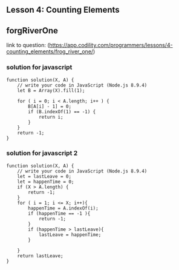 ## Lesson 4: Counting Elements
## forgRiverOne
link to question: (https://app.codility.com/programmers/lessons/4-counting_elements/frog_river_one/)

### solution for javascript
```
function solution(X, A) {
    // write your code in JavaScript (Node.js 8.9.4)
    let B = Array(X).fill(1);

    for ( i = 0; i < A.length; i++ ) {
        B[A[i] - 1] = 0;
        if (B.indexOf(1) == -1) {
            return i;
        }
    }
    return -1;
}

```

### solution for javascript 2
```
function solution(X, A) {
    // write your code in JavaScript (Node.js 8.9.4)
    let = lastLeave = 0;
    let = happenTime = 0;
    if (X > A.length) {
        return -1;
    }
    for ( i = 1; i <= X; i++){
        happenTime = A.indexOf(i);
        if (happenTime == -1 ){
            return -1;
        }
        if (happenTime > lastLeave){
            lastLeave = happenTime;
        }
        
    }
    return lastLeave;
}

```
